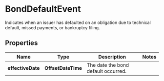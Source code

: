 

# BondDefaultEvent

Indicates when an issuer has defaulted on an obligation due to technical default, missed payments, or bankruptcy filing.

## Properties

| Name | Type | Description | Notes |
|------------ | ------------- | ------------- | -------------|
|**effectiveDate** | **OffsetDateTime** | The date the bond default occurred. |  |



